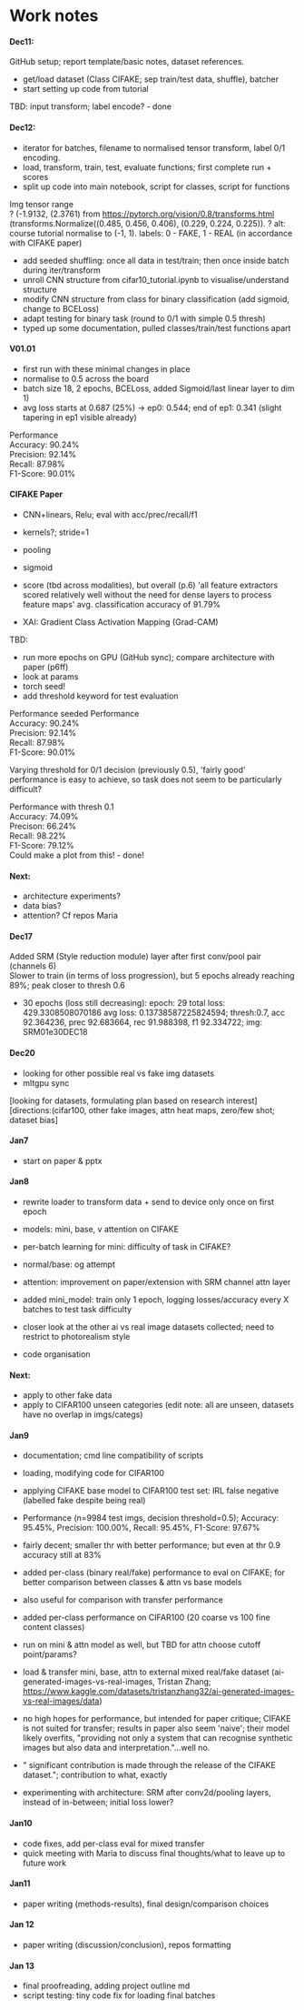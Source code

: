 # Work notes

#### Dec11:  
GitHub setup; report template/basic notes, dataset references. 

- get/load dataset (Class CIFAKE; sep train/test data, shuffle), batcher  
- start setting up code from tutorial  

TBD: input transform; label encode? - done

#### Dec12:  
- iterator for batches, filename to normalised tensor transform, label 0/1 encoding. 
- load, transform, train, test, evaluate functions; first complete run + scores
- split up code into main notebook, script for classes, script for functions

Img tensor range   
? (-1.9132, (2.3761) from https://pytorch.org/vision/0.8/transforms.html (transforms.Normalize((0.485, 0.456, 0.406), (0.229, 0.224, 0.225)). 
? alt: course tutorial normalise to (-1, 1). 
labels: 0 - FAKE, 1 - REAL (in accordance with CIFAKE paper)

- add seeded shuffling: once all data in test/train; then once inside batch during iter/transform   
- unroll CNN structure from cifar10_tutorial.ipynb to visualise/understand structure 
- modify CNN structure from class for binary classification (add sigmoid, change to BCELoss)  
- adapt testing for binary task (round to 0/1 with simple 0.5 thresh)  
- typed up some documentation, pulled classes/train/test functions apart

#### V01.01  
- first run with these minimal changes in place    
- normalise to 0.5 across the board  
- batch size 18, 2 epochs, BCELoss, added Sigmoid/last linear layer to dim 1)    
- avg loss starts at 0.687 (25%) -> ep0:  0.544; end of ep1: 0.341 (slight tapering in ep1 visible already)

Performance  
Accuracy: 90.24%  
Precision: 92.14%  
Recall: 87.98%  
F1-Score: 90.01%  


#### CIFAKE Paper
- CNN+linears, Relu; eval with acc/prec/recall/f1  
- kernels?; stride=1  
- pooling  
- sigmoid  
- score (tbd across modalities), but overall (p.6) 'all feature extractors scored relatively well without the need for dense layers to process feature maps' avg. classification accuracy of 91.79%  

- XAI: Gradient Class Activation Mapping (Grad-CAM)  

TBD: 
- run more epochs on GPU (GitHub sync); compare architecture with paper (p6ff)  
- look at params  
- torch seed!
- add threshold keyword for test evaluation 

Performance seeded
Performance  
Accuracy: 90.24%  
Precision: 92.14%  
Recall: 87.98%  
F1-Score: 90.01%  

Varying threshold for 0/1 decision (previously 0.5), 'fairly good' performance is easy to achieve, so task does not seem to be particularly difficult?

Performance with thresh 0.1  
Accuracy: 74.09%  
Precison: 66.24%  
Recall: 98.22%  
F1-Score: 79.12%  
Could make a plot from this! - done!

#### Next:
- architecture experiments?
- data bias?
- attention? Cf repos Maria 

#### Dec17  
Added SRM (Style reduction module) layer after first conv/pool pair (channels 6)   
Slower to train (in terms of loss progression), but 5 epochs already reaching 89%; peak closer to thresh 0.6

- 30 epochs (loss still decreasing): epoch: 29	total loss: 429.3308508070186	avg loss: 0.13738587225824594; thresh:0.7, acc	92.364236, prec	92.683664, rec	91.988398, f1	92.334722; img: SRM01e30DEC18

#### Dec20
- looking for other possible real vs fake img datasets
- mltgpu sync

[looking for datasets, formulating plan based on research interest]
[directions:(cifar100, other fake images, attn heat maps, zero/few shot; dataset bias]

#### Jan7
- start on paper & pptx

#### Jan8
- rewrite loader to transform data + send to device only once on first epoch
- models: mini, base, v attention on CIFAKE
- per-batch learning for mini: difficulty of task in CIFAKE?
- normal/base: og attempt
- attention: improvement on paper/extension with SRM channel attn layer

- added mini_model: train only 1 epoch, logging losses/accuracy every X batches to test task difficulty
- closer look at the other ai vs real image datasets collected; need to restrict to photorealism style
- code organisation

#### Next:
- apply to other fake data
- apply to CIFAR100 unseen categories (edit note: all are unseen, datasets have no overlap in imgs/categs)

#### Jan9
- documentation; cmd line compatibility of scripts
- loading, modifying code for CIFAR100
- applying CIFAKE base model to CIFAR100 test set: IRL false negative (labelled fake despite being real)
- Performance (n=9984 test imgs, decision threshold=0.5); Accuracy: 95.45%, Precision: 100.00%, Recall: 95.45%, F1-Score: 97.67%
- fairly decent; smaller thr with better performance; but even at thr 0.9 accuracy still at 83%

- added per-class (binary real/fake) performance to eval on CIFAKE; for better comparison between classes & attn vs base models
- also useful for comparison with transfer performance 
- added per-class performance on CIFAR100 (20 coarse vs 100 fine content classes)
- run on mini & attn model as well, but TBD for attn choose cutoff point/params?

- load & transfer mini, base, attn to external mixed real/fake dataset (ai-generated-images-vs-real-images, Tristan Zhang; https://www.kaggle.com/datasets/tristanzhang32/ai-generated-images-vs-real-images/data)
- no high hopes for performance, but intended for paper critique; CIFAKE is not suited for transfer; results in paper also seem 'naive'; their model likely overfits,  "providing not only a system that can recognise synthetic images but also data and interpretation."...well no.
- " significant contribution is made through the release of the CIFAKE dataset."; contribution to what, exactly

- experimenting with architecture: SRM after conv2d/pooling layers, instead of in-between; initial loss lower?

#### Jan10
- code fixes, add per-class eval for mixed transfer
- quick meeting with Maria to discuss final thoughts/what to leave up to future work

#### Jan11
- paper writing (methods-results), final design/comparison choices 

#### Jan 12
- paper writing (discussion/conclusion), repos formatting

#### Jan 13
- final proofreading, adding project outline md
- script testing: tiny code fix for loading final batches


